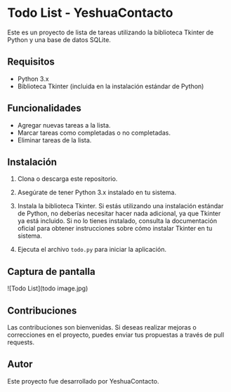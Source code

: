 # Todo List - YeshuaContacto

Este es un proyecto de lista de tareas utilizando la biblioteca Tkinter de Python y una base de datos SQLite.

## Requisitos

- Python 3.x
- Biblioteca Tkinter (incluida en la instalación estándar de Python)

## Funcionalidades

- Agregar nuevas tareas a la lista.
- Marcar tareas como completadas o no completadas.
- Eliminar tareas de la lista.

## Instalación

1. Clona o descarga este repositorio.

2. Asegúrate de tener Python 3.x instalado en tu sistema.

3. Instala la biblioteca Tkinter. Si estás utilizando una instalación estándar de Python, no deberías necesitar hacer nada adicional, ya que Tkinter ya está incluido. Si no lo tienes instalado, consulta la documentación oficial para obtener instrucciones sobre cómo instalar Tkinter en tu sistema.

4. Ejecuta el archivo `todo.py` para iniciar la aplicación.

## Captura de pantalla

![Todo List](todo image.jpg)

## Contribuciones

Las contribuciones son bienvenidas. Si deseas realizar mejoras o correcciones en el proyecto, puedes enviar tus propuestas a través de pull requests.

## Autor

Este proyecto fue desarrollado por YeshuaContacto.
